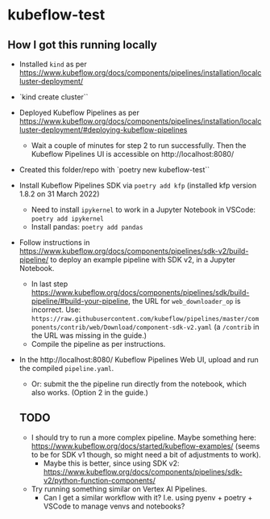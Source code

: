 # kubeflow-test

## How I got this running locally

- Installed `kind` as per https://www.kubeflow.org/docs/components/pipelines/installation/localcluster-deployment/
- `kind create cluster``
- Deployed Kubeflow Pipelines as per https://www.kubeflow.org/docs/components/pipelines/installation/localcluster-deployment/#deploying-kubeflow-pipelines
  - Wait a couple of minutes for step 2 to run successfully. Then the Kubeflow Pipelines UI is accessible on http://localhost:8080/
- Created this folder/repo with `poetry new kubeflow-test``
- Install Kubeflow Pipelines SDK via `poetry add kfp` (installed kfp version 1.8.2 on 31 March 2022)
  - Need to install `ipykernel` to work in a Jupyter Notebook in VSCode: `poetry add ipykernel`
  - Install pandas: `poetry add pandas`
- Follow instructions in https://www.kubeflow.org/docs/components/pipelines/sdk-v2/build-pipeline/ to deploy an example pipeline with SDK v2, in a Jupyter Notebook.
  - In last step https://www.kubeflow.org/docs/components/pipelines/sdk/build-pipeline/#build-your-pipeline, the URL
  for `web_downloader_op` is incorrect. Use: `https://raw.githubusercontent.com/kubeflow/pipelines/master/components/contrib/web/Download/component-sdk-v2.yaml` (a `/contrib` in the URL was missing in the guide.)
  - Compile the pipeline as per instructions.
- In the http://localhost:8080/ Kubeflow Pipelines Web UI, upload and run the compiled `pipeline.yaml`.
  - Or: submit the the pipeline run directly from the notebook, which also works. (Option 2 in the guide.)

  ## TODO

  - I should try to run a more complex pipeline. Maybe something here: https://www.kubeflow.org/docs/started/kubeflow-examples/ (seems to be for SDK v1 though, so might need a bit of adjustments to work).
    - Maybe this is better, since using SDK v2: https://www.kubeflow.org/docs/components/pipelines/sdk-v2/python-function-components/
  - Try running something similar on Vertex AI Pipelines.
    - Can I get a similar workflow with it? I.e. using pyenv + poetry + VSCode to manage venvs and notebooks?